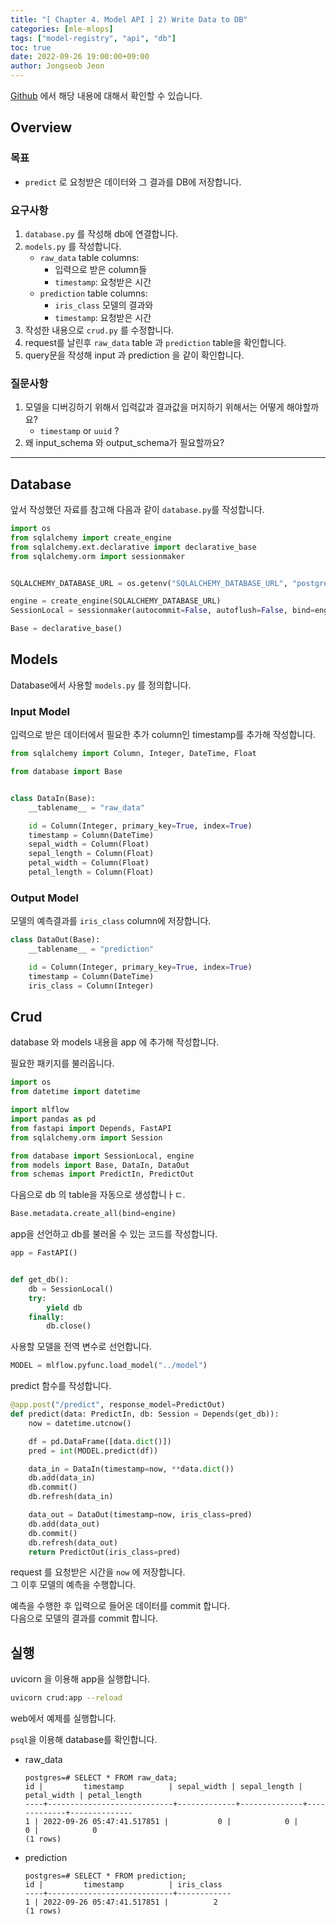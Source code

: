 ```yaml
---
title: "[ Chapter 4. Model API ] 2) Write Data to DB"
categories: [mle-mlops]
tags: ["model-registry", "api", "db"]
toc: true
date: 2022-09-26 19:00:00+09:00
author: Jongseob Jeon
---
```


[Github](https://github.com/Aiden-Jeon/mle-mlops/tree/main/04_model_api) 에서 해당 내용에 대해서 확인할 수 있습니다.

## Overview
### 목표

- `predict` 로 요청받은 데이터와 그 결과를 DB에 저장합니다.

### 요구사항

1. `database.py` 를 작성해 db에 연결합니다.
2. `models.py` 를 작성합니다.
    - `raw_data` table columns:
        - 입력으로 받은 column들
        - `timestamp`: 요청받은 시간
    - `prediction` table columns:
        - `iris_class` 모델의 결과와
        - `timestamp`: 요청받은 시간
3. 작성한 내용으로 `crud.py` 를 수정합니다.
4. request를 날린후 `raw_data` table 과 `prediction` table을 확인합니다.
5. query문을 작성해 input 과 prediction 을 같이 확인합니다.

### 질문사항

1. 모델을 디버깅하기 위해서 입력값과 결과값을 머지하기 위해서는 어떻게 해야할까요?
    - `timestamp` or `uuid` ?
2. 왜 input_schema 와 output_schema가 필요할까요?

---

## Database
앞서 작성했던 자료를 참고해 다음과 같이 `database.py`를 작성합니다.

```python
import os
from sqlalchemy import create_engine
from sqlalchemy.ext.declarative import declarative_base
from sqlalchemy.orm import sessionmaker


SQLALCHEMY_DATABASE_URL = os.getenv("SQLALCHEMY_DATABASE_URL", "postgresql://postgres:mypassword@localhost:5432/postgres")

engine = create_engine(SQLALCHEMY_DATABASE_URL)
SessionLocal = sessionmaker(autocommit=False, autoflush=False, bind=engine)

Base = declarative_base()
```

## Models
Database에서 사용할 `models.py` 를 정의합니다.

### Input Model
입력으로 받은 데이터에서 필요한 추가 column인 timestamp를 추가해 작성합니다.

```python
from sqlalchemy import Column, Integer, DateTime, Float

from database import Base


class DataIn(Base):
    __tablename__ = "raw_data"

    id = Column(Integer, primary_key=True, index=True)
    timestamp = Column(DateTime)
    sepal_width = Column(Float)
    sepal_length = Column(Float)
    petal_width = Column(Float)
    petal_length = Column(Float)
```


### Output Model
모델의 예측결과를 `iris_class` column에 저장합니다.

```python
class DataOut(Base):
    __tablename__ = "prediction"

    id = Column(Integer, primary_key=True, index=True)
    timestamp = Column(DateTime)
    iris_class = Column(Integer)
```

## Crud
database 와 models 내용을 app 에 추가해 작성합니다.

필요한 패키지를 불러옵니다.
```python
import os
from datetime import datetime

import mlflow
import pandas as pd
from fastapi import Depends, FastAPI
from sqlalchemy.orm import Session

from database import SessionLocal, engine
from models import Base, DataIn, DataOut
from schemas import PredictIn, PredictOut
```

다음으로 db 의 table을 자동으로 생성합니ㅏㄷ.
```python
Base.metadata.create_all(bind=engine)
```

app을 선언하고 db를 불러올 수 있는 코드를 작성합니다.
```python
app = FastAPI()


def get_db():
    db = SessionLocal()
    try:
        yield db
    finally:
        db.close()
```

사용할 모델을 전역 변수로 선언합니다.
```python
MODEL = mlflow.pyfunc.load_model("../model")
```

predict 함수를 작성합니다.

```python
@app.post("/predict", response_model=PredictOut)
def predict(data: PredictIn, db: Session = Depends(get_db)):
    now = datetime.utcnow()

    df = pd.DataFrame([data.dict()])
    pred = int(MODEL.predict(df))

    data_in = DataIn(timestamp=now, **data.dict())
    db.add(data_in)
    db.commit()
    db.refresh(data_in)

    data_out = DataOut(timestamp=now, iris_class=pred)
    db.add(data_out)
    db.commit()
    db.refresh(data_out)
    return PredictOut(iris_class=pred)
```

request 를 요청받은 시간을 `now` 에 저장합니다.  
그 이후 모델의 예측을 수행합니다.

예측을 수행한 후 입력으로 들어온 데이터를 commit 합니다.  
다음으로 모델의 결과를 commit 합니다.

## 실행
uvicorn 을 이용해 app을 실행합니다.

```bash
uvicorn crud:app --reload
```

web에서 예제를 실행합니다.

`psql`을 이용해 database를 확인합니다.
- raw_data
    ```psql
    postgres=# SELECT * FROM raw_data;
    id |         timestamp          | sepal_width | sepal_length | petal_width | petal_length
    ----+----------------------------+-------------+--------------+-------------+--------------
    1 | 2022-09-26 05:47:41.517851 |           0 |            0 |           0 |            0
    (1 rows)
    ```
- prediction
    ```psql
    postgres=# SELECT * FROM prediction;
    id |         timestamp          | iris_class
    ----+----------------------------+------------
    1 | 2022-09-26 05:47:41.517851 |          2
    (1 rows)
    ```
